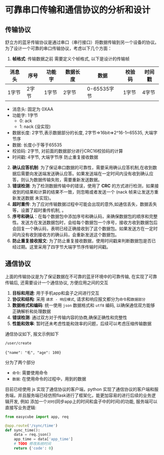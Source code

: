 # 可靠串口传输和通信协议的分析和设计

## 传输协议

舒立方的蓝牙传输协议是通过串口（串行接口）将数据传输到另一个设备的协议。为了设计一个可靠的串口传输协议，考虑以下几个方面：


1. **帧格式**: 传输数据之前 需要定义个帧格式, 以下是设计的传输帧

消息头|序号|功能字|数据长度|数据|校验码|时间戳
-|-|-|-|-|-|-
1字节|2字节|1字节|2字节|0-65535字节|1字节|4字节
- 消息头: 固定为 0XAA
- 功能字: 1字节
    - 0: ack
    - 1: nack (没实现)
- 数据长度: 2字节,表示数据部分的长度, 2字节=>16bit=>2^16-1=65535, 大端字节序
- 数据: 长度小于等于65535
- 校验码: 2字节, 对前面的数据部分进行CRC16校验码的计算
- 时间戳: 4字节, 大端字节序 防止重复接收数据

2. **确认应答机制**: 为了保证串口数据的可靠性，需要采用确认应答机制,在收到数据后需要向发送端发送确认应答。如果发送端在一定时间内没有收到确认应答，则认为数据传输失败，需要重新发送数据。
3. **错误检测**: 为了检测数据传输中的错误，使用了 **CRC** 的方式进行检测，如果接收到的结果和计算的结果不一致，则忽略或者发送一个 (nack 帧来让发送方重新发送数据 未实现)。
4. **超时重传**: 为了应对传输数据过程中可能会出现的意外,如通信丢失，数据丢失等，设置了超时重传机制, 。
5. **序号和确认**：在每个数据包中添加序号和确认码，来确保数据包的顺序和完整性。发送方在发送数据包时，会给每个数据包一个序号，接收方收到数据包后会回复一个确认码，表明已经正确接收到了这个数据包。如果发送方在一定时间内没有收到接收方的确认码，会重新发送这个数据包。
6. **防止重复接收报文**: 为了防止重复接收数据，使用时间戳来判断数据包是否已经过期。这里采用了四字节大端字节序传输时间戳。


## 通信协议

上面的传输协议是为了保证数据在不可靠的蓝牙环境中的可靠传输, 在实现了可靠传输后, 还需要设计一个通信协议, 方便应用之间的交互

1. **目标和用途**: 用于手机app和盒子之间进行交互
2. **协议和结构**: 采用 `请求 - 响应模式`, 请求和响应报文都分为`命令`和`数据部分`
3. **数据格式和编码**: 统一使用 `json` 数据格式和 `utf8` 编码, 以确保通信双方能够正确解析和处理数据
4. **错误检测**: 通过双方对于传输内容的协商,确保正确性和完整性
5. **性能和效率**: 暂时还未考虑性能和效率的问题，后续可以考虑压缩传输数据

通信协议如下, 报文示例如下

```
/user/create

{"name": "毛", "age": 100}
```
分为了两个部分

- `命令`: 需要使用命令
- `数据`: 在使用命令的过程中，用到的数据

目前已经使用 js 实现了通信协议的客户端，python 实现了通信协议的客户端和服务端，并且服务端已经仿照flask进行了框架化，能更加容易的进行后续的业务逻辑开发, 例如 添加一个`对时`(同步app上的时间和盒子中的时间)的功能, 服务端可以直接写业务逻辑:

```python
from easycube import app, req

@app.route('/sync/time')
def sync_time():
    data = req.json()
    app_time = data['app_time']
    # TODO 修改系统时间
    return {'code': 0}
```


